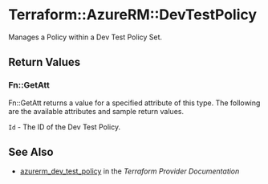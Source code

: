 # Terraform::AzureRM::DevTestPolicy

Manages a Policy within a Dev Test Policy Set.

## Return Values

### Fn::GetAtt

Fn::GetAtt returns a value for a specified attribute of this type. The following are the available attributes and sample return values.

`Id` - The ID of the Dev Test Policy.

## See Also

* [azurerm_dev_test_policy](https://www.terraform.io/docs/providers/azurerm/r/dev_test_policy.html) in the _Terraform Provider Documentation_